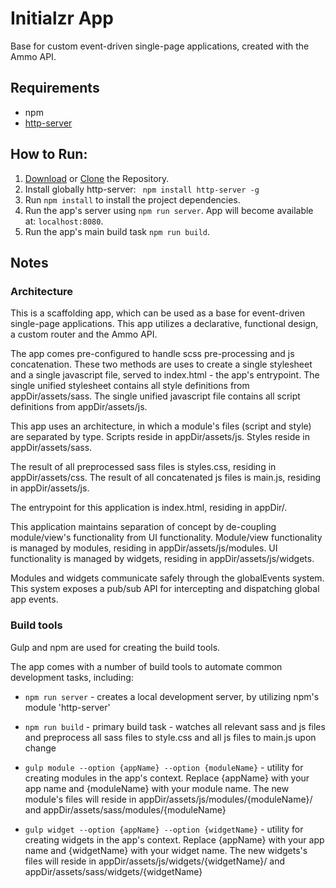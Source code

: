 # Initialzr App

Base for custom event-driven single-page applications, created with the Ammo API.

## Requirements
* npm
* [http-server](https://www.npmjs.com/package/http-server)

## How to Run:

1. [Download](https://github.com/nevendyulgerov/initialzr-app/archive/master.zip) or [Clone](https://github.com/nevendyulgerov/initialzr-app.git) the Repository.
2. Install globally http-server: ` npm install http-server -g`
3. Run `npm install` to install the project dependencies.
4. Run the app's server using `npm run server`. App will become available at: `localhost:8080`.
5. Run the app's main build task `npm run build`.

## Notes

### Architecture

This is a scaffolding app, which can be used as a base for event-driven single-page applications. This app utilizes a declarative, functional design, a custom router and the Ammo API.

The app comes pre-configured to handle scss pre-processing and js concatenation. These two methods are uses to create a single stylesheet and a single javascript file, served to index.html - the app's entrypoint. The single unified stylesheet contains all style definitions from appDir/assets/sass. The single unified javascript file contains all script definitions from appDir/assets/js.

This app uses an architecture, in which a module's files (script and style) are separated by type. Scripts reside in appDir/assets/js. Styles reside in appDir/assets/sass.

The result of all preprocessed sass files is styles.css, residing in appDir/assets/css. The result of all concatenated js files is main.js, residing in appDir/assets/js.

The entrypoint for this application is index.html, residing in appDir/.

This application maintains separation of concept by de-coupling module/view's functionality from UI functionality. Module/view functionality is managed by modules, residing in appDir/assets/js/modules. UI functionality is managed by widgets, residing in appDir/assets/js/widgets.

Modules and widgets communicate safely through the globalEvents system. This system exposes a pub/sub API for intercepting and dispatching global app events.

### Build tools

Gulp and npm are used for creating the build tools.

The app comes with a number of build tools to automate common development tasks, including:

- `npm run server` - creates a local development server, by utilizing npm's module 'http-server'

- `npm run build` - primary build task - watches all relevant sass and js files and preprocess all sass files to style.css and all js files to main.js upon change

- `gulp module --option {appName} --option {moduleName}` - utility for creating modules in the app's context. Replace {appName} with your app name and {moduleName} with your module name. The new module's files will reside in appDir/assets/js/modules/{moduleName}/ and appDir/assets/sass/modules/{moduleName}

- `gulp widget --option {appName} --option {widgetName}` - utility for creating widgets in the app's context. Replace {appName} with your app name and {widgetName} with your widget name. The new widgets's files will reside in appDir/assets/js/widgets/{widgetName}/ and appDir/assets/sass/widgets/{widgetName}
